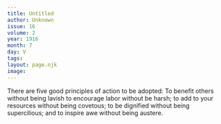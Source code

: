 ```yaml
---
title: Untitled
author: Unknown
issue: 16
volume: 2
year: 1916
month: 7
day: V
tags:
layout: page.njk
image:
---
```

There are five good principles of action to be adopted: To benefit others without being lavish to encourage labor without be harsh; to add to your resources without being covetous; to be dignified without being supercilious; and to inspire awe without being austere. 




